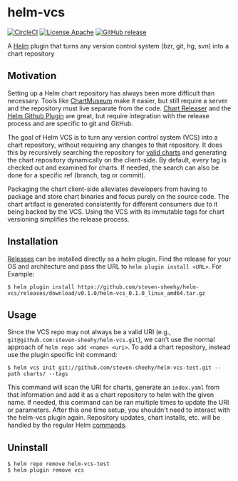 # helm-vcs

[![CircleCI](https://circleci.com/gh/steven-sheehy/helm-vcs.svg?style=shield)](https://circleci.com/gh/steven-sheehy/helm-vcs)
[![License Apache](https://img.shields.io/badge/license-apache-blue.svg?style=flat)](LICENSE)
[![GitHub release](https://img.shields.io/github/release/steven-sheehy/helm-vcs.svg)](https://github.com/steven-sheehy/helm-vcs/releases)

A [Helm](https://helm.sh) plugin that turns any version control system (bzr, git, hg, svn) into a chart repository

## Motivation

Setting up a Helm chart repository has always been more difficult than necessary. Tools like [ChartMuseum](https://chartmuseum.com/)
make it easier, but still require a server and the repository must live separate from the code. [Chart Releaser](https://github.com/helm/chart-releaser)
and the [Helm Github Plugin](https://github.com/technosophos/helm-github) are great, but require integration with the release process
and are specific to git and GitHub.

The goal of Helm VCS is to turn any version control system (VCS) into a chart repository, without requiring any
changes to that repository. It does this by recursively searching the repository for [valid charts](https://helm.sh/docs/developing_charts/)
and generating the chart repository dynamically on the client-side. By default, every tag is checked out and examined for charts.
If needed, the search can also be done for a specific ref (branch, tag or commit). 

Packaging the chart client-side alleviates developers from having to package and store chart binaries and focus purely on the source
code. The chart artifact is generated consistently for different consumers due to it being backed by the VCS. Using the VCS with its 
immutable tags for chart versioning simplifies the release process.

## Installation

[Releases](https://github.com/steven-sheehy/helm-vcs/releases) can be installed directly as a helm plugin. Find
the release for your OS and architecture and pass the URL to `helm plugin install <URL>`. For Example:

```shell
$ helm plugin install https://github.com/steven-sheehy/helm-vcs/releases/download/v0.1.0/helm-vcs_0.1.0_linux_amd64.tar.gz
```

## Usage

Since the VCS repo may not always be a valid URI (e.g., `git@github.com:steven-sheehy/helm-vcs.git`), we can't use the
normal approach of `helm repo add <name> <uri>`. To add a chart repository, instead use the plugin specific init command:

```shell
$ helm vcs init git://github.com/steven-sheehy/helm-vcs-test.git --path charts/ --tags
```

This command will scan the URI for charts, generate an `index.yaml` from that information and add it as a chart repository to helm with the
given name. If needed, this command can be ran multiple times to update the URI or parameters. After this one time setup, you shouldn't
need to interact with the helm-vcs plugin again. Repository updates, chart installs, etc. will be handled by the regular Helm
[commands](https://helm.sh/docs/helm/#see-also).

## Uninstall

```shell
$ helm repo remove helm-vcs-test
$ helm plugin remove vcs
```

